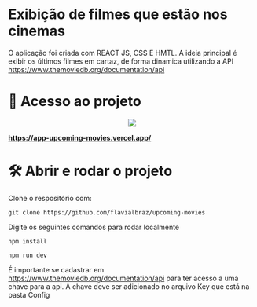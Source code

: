 # Exibição de filmes que estão nos cinemas
 
O aplicação foi criada com REACT JS, CSS E HMTL. A ideia principal é exibir os últimos filmes em cartaz, de forma dinamica utilizando a API https://www.themoviedb.org/documentation/api


# 📁 Acesso ao projeto


<p align="center">
<img src="http://img.shields.io/static/v1?label=STATUS&message=EM%20DESENVOLVIMENTO&color=GREEN&style=for-the-badge"/>
</p>


**https://app-upcoming-movies.vercel.app/**




# 🛠️ Abrir e rodar o projeto

Clone o respositório com:

```
git clone https://github.com/flavialbraz/upcoming-movies
```


Digite os seguintes comandos para rodar localmente
```
npm install
```

```
npm run dev
```

É importante se cadastrar em https://www.themoviedb.org/documentation/api para ter acesso a uma chave para a api. A chave deve ser adicionado no arquivo Key que está na pasta Config

 